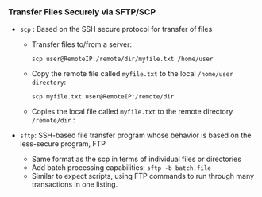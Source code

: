 ### Transfer Files Securely via SFTP/SCP


- ```scp``` : Based on the SSH secure protocol for transfer of files
  - Transfer files to/from a server:
  
     ```scp user@RemoteIP:/remote/dir/myfile.txt /home/user```
  
  - Copy the remote file called ```myfile.txt``` to the local ```/home/user directory```:
  
     ```scp myfile.txt user@RemoteIP:/remote/dir```
  
  - Copies the local file called ```myfile.txt``` to the remote directory ```/remote/dir``` :

- ```sftp```: SSH-based file transfer program whose behavior is based on the less-secure program, FTP
  - Same format as the scp in terms of individual files or directories
  - Add batch processing capabilities: ```sftp -b batch.file```
  - Similar to expect scripts, using FTP commands to run through many transactions in one listing.










